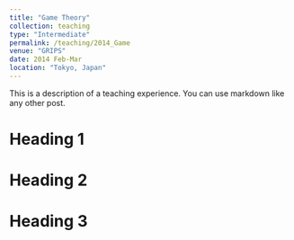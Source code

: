 ```yaml
---
title: "Game Theory"
collection: teaching
type: "Intermediate"
permalink: /teaching/2014_Game
venue: "GRIPS"
date: 2014 Feb-Mar
location: "Tokyo, Japan"
---
```


This is a description of a teaching experience. You can use markdown like any other post.

Heading 1
======

Heading 2
======

Heading 3
======
